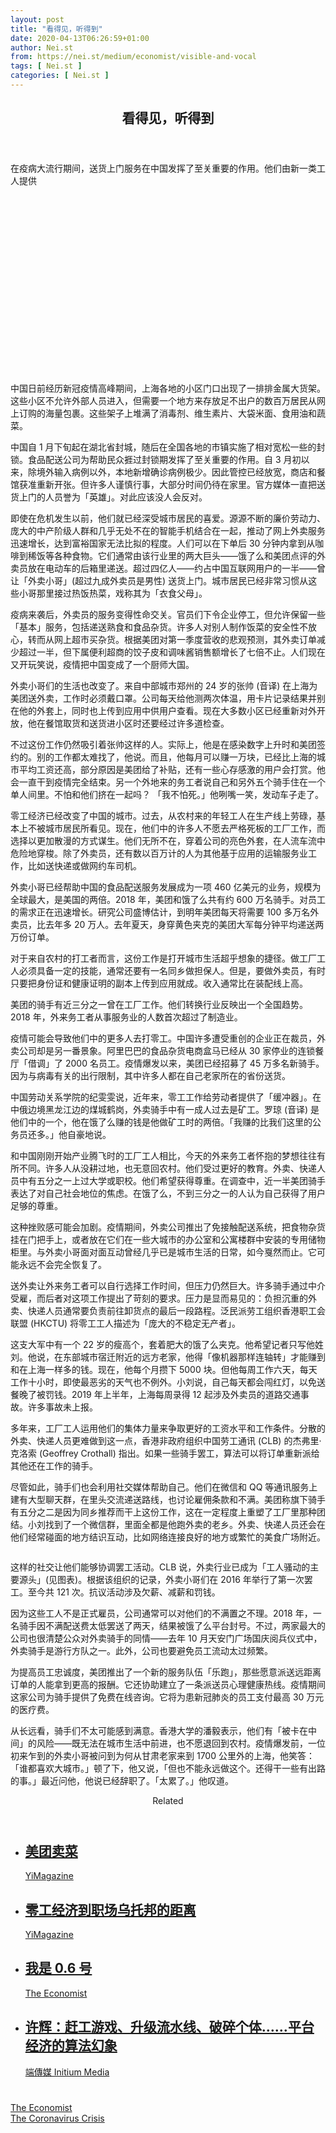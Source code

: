 ```yaml
---
layout: post
title: "看得见，听得到"
date: 2020-04-13T06:26:59+01:00
author: Nei.st
from: https://nei.st/medium/economist/visible-and-vocal
tags: [ Nei.st ]
categories: [ Nei.st ]
---
```


<article class="post-18907 post type-post status-publish format-standard hentry category-economist tag-the-coronavirus-crisis" id="post-18907"> <header class="page-header medium Archives"><div class="page-header__image"></div><div class="page-header__content"><h1 class="page-title text-align-center">看得见，听得到</h1></div> </header><div class="entry-content aesop-entry-content" id="post-18907-content"><link as="font" crossorigin="anonymous" href="//cdn.jsdelivr.net/gh/0nd1jyU39XQ/_/glyph/font-face/0uIzqoZjSuJfvSBnvgXTcApMtcVhMcpr.woff" rel="preload" type="font/woff"/><link as="font" crossorigin="anonymous" href="//cdn.jsdelivr.net/gh/0nd1jyU39XQ/_/glyph/font-face/1sTnSLZWDKucPX6SAk.woff" rel="preload" type="font/woff"/><p class="blog-post__description">在疫病大流行期间，送货上门服务在中国发挥了至关重要的作用。他们由新一类工人提供​​​</p><span id="more-18907"></span><div class="navigation__primary-inner"> <a class="economist__link-logo" href="//nei.st/medium/economist"></a></div><div class="container img component-image"><div class="aspectRatioPlaceholder" style="padding-bottom:56.25%;height: 0;"><div class="progressiveMedia" data-height="720" data-width="1280"> <img alt="" class="progressiveMedia-image" data-src="https://cdn.jsdelivr.net/gh/0nd1jyU39XQ/_/img/1/20200404_CNP002.jpg" src="https://cdn.jsdelivr.net/gh/0nd1jyU39XQ/_/img/1/20200404_CNP002.jpg"/></div></div></div><p>中国日前经历新冠疫情高峰期间，上海各地的小区门口出现了一排排金属大货架。这些小区不允许外部人员进入，但需要一个地方来存放足不出户的数百万居民从网上订购的海量包裹。这些架子上堆满了消毒剂、维生素片、大袋米面、食用油和蔬菜。</p><p>中国自 1 月下旬起在湖北省封城，随后在全国各地的市镇实施了相对宽松一些的封锁。食品配送公司为帮助民众捱过封锁期发挥了至关重要的作用。自 3 月初以来，除境外输入病例以外，本地新增确诊病例极少。因此管控已经放宽，商店和餐馆获准重新开张。但许多人谨慎行事，大部分时间仍待在家里。官方媒体一直把送货上门的人员誉为「英雄」。对此应该没人会反对。</p><p>即使在危机发生以前，他们就已经深受城市居民的喜爱。源源不断的廉价劳动力、庞大的中产阶级人群和几乎无处不在的智能手机结合在一起，推动了网上外卖服务迅速增长，达到富裕国家无法比拟的程度。人们可以在下单后 30 分钟内拿到从咖啡到稀饭等各种食物。它们通常由该行业里的两大巨头——饿了么和美团点评的外卖员放在电动车的后箱里递送。超过四亿人——约占中国互联网用户的一半——曾让「外卖小哥」(超过九成外卖员是男性) 送货上门。城市居民已经非常习惯从这些小哥那里接过热饭热菜，戏称其为「衣食父母」。</p><p>疫病来袭后，外卖员的服务变得性命交关。官员们下令企业停工，但允许保留一些「基本」服务，包括递送熟食和食品杂货。许多人对别人制作饭菜的安全性不放心，转而从网上超市买杂货。根据美团对第一季度营收的悲观预测，其外卖订单减少超过一半，但下属便利超商的饺子皮和调味酱销售额增长了七倍不止。人们现在又开玩笑说，疫情把中国变成了一个厨师大国。</p><p>外卖小哥们的生活也改变了。来自中部城市郑州的 24 岁的张帅 (音译) 在上海为美团送外卖，工作时必须戴口罩。公司每天给他测两次体温，用卡片记录结果并别在他的外套上，同时也上传到应用中供用户查看。现在大多数小区已经重新对外开放，他在餐馆取货和送货进小区时还要经过许多道检查。</p><div class="code-block code-block-1" style="margin: 8px 0; clear: both;"><div class="container ads_KbHEVhh8Rw"><div class="card card--blog post-sidebar"><div class="card-body"><div class="logo_ngcontent-kty-0"> </div><div class="iframe-blocker U6XAMK63Vh00WqvF2BacIQ"><div class="background-h60B"> </div><div class="WumZiPCS4MeMw4pxQ"> </div></div></div><div class="card-footer"><div class="card-footer-wrapper" layout="row bottom-left"></div></div></div></div></div><p>不过这份工作仍然吸引着张帅这样的人。实际上，他是在感染数字上升时和美团签约的。别的工作都太难找了，他说。而且，他每月可以赚一万块，已经比上海的城市平均工资还高，部分原因是美团给了补贴，还有一些心存感激的用户会打赏。他会一直干到疫情完全结束。另一个外地来的务工者说自己和另外五个骑手住在一个单人间里。不怕和他们挤在一起吗？ 「我不怕死。」他咧嘴一笑，发动车子走了。</p><p>零工经济已经改变了中国的城市。过去，从农村来的年轻工人在生产线上劳碌，基本上不被城市居民所看见。现在，他们中的许多人不愿去严格死板的工厂工作，而选择以更加散漫的方式谋生。他们无所不在，穿着公司的亮色外套，在人流车流中危险地穿梭。除了外卖员，还有数以百万计的人为其他基于应用的运输服务业工作，比如送快递或做网约车司机。</p><p>外卖小哥已经帮助中国的食品配送服务发展成为一项 460 亿美元的业务，规模为全球最大，是美国的两倍。2018 年，美团和饿了么共有约 600 万名骑手。对员工的需求正在迅速增长。研究公司盛博估计，到明年美团每天将需要 100 多万名外卖员，比去年多 20 万人。去年夏天，身穿黄色夹克的美团大军每分钟平均递送两万份订单。</p><p>对于来自农村的打工者而言，这份工作是打开城市生活超乎想象的捷径。做工厂工人必须具备一定的技能，通常还要有一名同乡做担保人。但是，要做外卖员，有时只要把身份证和健康证明的副本上传到应用就成。收入通常比在装配线上高。</p><p>美团的骑手有近三分之一曾在工厂工作。他们转换行业反映出一个全国趋势。2018 年，外来务工者从事服务业的人数首次超过了制造业。</p><p>疫情可能会导致他们中的更多人去打零工。中国许多遭受重创的企业正在裁员，外卖公司却是另一番景象。阿里巴巴的食品杂货电商盒马已经从 30 家停业的连锁餐厅「借调」了 2000 名员工。疫情爆发以来，美团已经招募了 45 万多名新骑手。因为与病毒有关的出行限制，其中许多人都在自己老家所在的省份送货。</p><div class="code-block code-block-1" style="margin: 8px 0; clear: both;"><div class="container ads_KbHEVhh8Rw"><div class="card card--blog post-sidebar"><div class="card-body"><div class="logo_ngcontent-kty-0"> </div><div class="iframe-blocker U6XAMK63Vh00WqvF2BacIQ"><div class="background-h60B"> </div><div class="WumZiPCS4MeMw4pxQ"> </div></div></div><div class="card-footer"><div class="card-footer-wrapper" layout="row bottom-left"></div></div></div></div></div><p>中国劳动关系学院的纪雯雯说，近年来，零工工作给劳动者提供了「缓冲器」。在中俄边境黑龙江边的煤城鹤岗，外卖骑手中有一成人过去是矿工。罗琼 (音译) 是他们中的一个，他在饿了么赚的钱是他做矿工时的两倍。「我赚的比我们这里的公务员还多。」他自豪地说。</p><p>和中国刚刚开始产业腾飞时的工厂工人相比，今天的外来务工者怀抱的梦想往往有所不同。许多人从没耕过地，也无意回农村。他们受过更好的教育。外卖、快递人员中有五分之一上过大学或职校。他们希望获得尊重。在调查中，近一半美团骑手表达了对自己社会地位的焦虑。在饿了么，不到三分之一的人认为自己获得了用户足够的尊重。</p><p>这种挫败感可能会加剧。疫情期间，外卖公司推出了免接触配送系统，把食物杂货挂在门把手上，或者放在它们在一些大城市的办公室和公寓楼群中安装的专用储物柜里。与外卖小哥面对面互动曾经几乎已是城市生活的日常，如今戛然而止。它可能永远不会完全恢复了。</p><p>送外卖让外来务工者可以自行选择工作时间，但压力仍然巨大。许多骑手通过中介受雇，而后者对这项工作提出了苛刻的要求。压力是显而易见的：负担沉重的外卖、快递人员通常要负责前往卸货点的最后一段路程。泛民派劳工组织香港职工会联盟 (HKCTU) 将零工工人描述为「庞大的不稳定无产者」。</p><p>这支大军中有一个 22 岁的瘦高个，套着肥大的饿了么夹克。他希望记者只写他姓刘。他说，在东部城市宿迁附近的远方老家，他得「像机器那样连轴转」才能赚到和在上海一样多的钱。现在，他每个月攒下 5000 块。但他每周工作六天，每天工作十小时，即使最恶劣的天气也不例外。小刘说，自己每天都会闯红灯，以免送餐晚了被罚钱。2019 年上半年，上海每周录得 12 起涉及外卖员的道路交通事故。许多事故未上报。</p><p>多年来，工厂工人运用他们的集体力量来争取更好的工资水平和工作条件。分散的外卖、快递人员更难做到这一点，香港非政府组织中国劳工通讯 (CLB) 的杰弗里·克洛索 (Geoffrey Crothall) 指出。如果一些骑手罢工，算法可以将订单重新派给其他还在工作的骑手。</p><div class="code-block code-block-1" style="margin: 8px 0; clear: both;"><div class="container ads_KbHEVhh8Rw"><div class="card card--blog post-sidebar"><div class="card-body"><div class="logo_ngcontent-kty-0"> </div><div class="iframe-blocker U6XAMK63Vh00WqvF2BacIQ"><div class="background-h60B"> </div><div class="WumZiPCS4MeMw4pxQ"> </div></div></div><div class="card-footer"><div class="card-footer-wrapper" layout="row bottom-left"></div></div></div></div></div><p>尽管如此，骑手们也会利用社交媒体帮助自己。他们在微信和 QQ 等通讯服务上建有大型聊天群，在里头交流递送路线，也讨论雇佣条款和不满。美团称旗下骑手有五分之二是因为同乡推荐而干上这份工作，这在一定程度上重塑了工厂里那种团结。小刘找到了一个微信群，里面全都是他跑外卖的老乡。外卖、快递人员还会在他们经常碰面的地方结识互动，比如网络连接良好的地方或繁忙的美食广场附近。</p><div class="container img"><figure class="image-rightalign"><div class="aspectRatioPlaceholder"><div class="progressiveMedia" data-height="662" data-width="608"> <img alt="" class="progressiveMedia-image lazyload" data-src="https://cdn.jsdelivr.net/gh/0nd1jyU39XQ/_/img/1/20200404_CNC224.png" id="zoom-default" src="https://cdn.jsdelivr.net/gh/0nd1jyU39XQ/_/img/1/20200404_CNC224.png"/></div></div></figure></div><p>这样的社交让他们能够协调罢工活动。CLB 说，外卖行业已成为「工人骚动的主要源头」(见图表)。根据该组织的记录，外卖小哥们在 2016 年举行了第一次罢工。至今共 121 次。抗议活动涉及欠薪、减薪和罚钱。</p><p>因为这些工人不是正式雇员，公司通常可以对他们的不满置之不理。2018 年，一名骑手因不满配送费太低罢送了两天，结果被饿了么平台封号。不过，两家最大的公司也很清楚公众对外卖骑手的同情——去年 10 月天安门广场国庆阅兵仪式中，外卖骑手是游行方队之一。此外，公司也要避免员工流动太过频繁。</p><p>为提高员工忠诚度，美团推出了一个新的服务队伍「乐跑」，那些愿意派送远距离订单的人能拿到更高的报酬。它还协助建立了一条派送员心理健康热线。疫情期间这家公司为骑手提供了免费在线咨询。它将为患新冠肺炎的员工支付最高 30 万元的医疗费。</p><p>从长远看，骑手们不太可能感到满意。香港大学的潘毅表示，他们有「被卡在中间」的风险——既无法在城市生活中前进，也不愿退回到农村。疫情爆发前，一位初来乍到的外卖小哥被问到为何从甘肃老家来到 1700 公里外的上海，他笑答：「谁都喜欢大城市。」顿了下，他又说，「但也不能永远做这个。还得干一些有出路的事。」最近问他，他说已经辞职了。「太累了。」他叹道。</p><section class="jsx-1092709871 collection"> <header class="jsx-1092709871 container"> <span class="jsx-65431776 text-icon text-right size-md spacing-xxtight weight-medium"> <span class="jsx-65431776 text"><span class="jsx-1092709871">Related</span></span></span> </header><ul class="jsx-1092709871 collection-list"><li class="jsx-1092709871"> <section class="jsx-2013367371 container"><div class="jsx-2013367371 content no-cover type-collection"><div class="jsx-2013367371 left"> <a class="jsx-2013367371" href="https://nei.st/medium/yimag/uapiyb9myocwsonvgb07a3"><h2 class="jsx-2996311878 sidebar">美团卖菜</h2></a> <footer class="jsx-2917334530 actions"><div class="jsx-2917334530 left"> <span class="jsx-2917334530 space-right"> <section class="jsx-1911640393"> <a class="jsx-1911640393 container text-normal spacing-xtight text-small" href="https://nei.st/medium/yimag"><div aria-hidden="true" class="jsx-2557283682 avatar xxsmall" style="background-color: #14beff"></div><span class="jsx-1911640393 name">YiMagazine</span></a> </section></span></div> </footer></div></div> </section></li><li class="jsx-1092709871"> <section class="jsx-2013367371 container"><div class="jsx-2013367371 content no-cover type-collection"><div class="jsx-2013367371 left"> <a class="jsx-2013367371" href="https://nei.st/medium/yimag/ujrf9vknchimb7"><h2 class="jsx-2996311878 sidebar">零工经济到职场乌托邦的距离</h2></a> <footer class="jsx-2917334530 actions"><div class="jsx-2917334530 left"> <span class="jsx-2917334530 space-right"> <section class="jsx-1911640393"> <a class="jsx-1911640393 container text-normal spacing-xtight text-small" href="https://nei.st/medium/yimag"><div aria-hidden="true" class="jsx-2557283682 avatar xxsmall" style="background-color: #14beff"></div><span class="jsx-1911640393 name">YiMagazine</span></a> </section></span></div> </footer></div></div> </section></li><li class="jsx-1092709871"> <section class="jsx-2013367371 container"><div class="jsx-2013367371 content no-cover type-collection"><div class="jsx-2013367371 left"> <a class="jsx-2013367371" href="https://nei.st/medium/economist/bartleby/i-am-number-0-6"><h2 class="jsx-2996311878 sidebar">我是 0.6 号</h2></a> <footer class="jsx-2917334530 actions"><div class="jsx-2917334530 left"> <span class="jsx-2917334530 space-right"> <section class="jsx-1911640393"> <a class="jsx-1911640393 container text-normal spacing-xtight text-small" href="https://nei.st/medium/economist"><div aria-hidden="true" class="jsx-2557283682 avatar xxsmall" style="background-color: rgb(227, 18, 11)"></div><span class="jsx-1911640393 name">The Economist</span></a> </section></span></div> </footer></div></div> </section></li><li class="jsx-1092709871"> <section class="jsx-2013367371 container"><div class="jsx-2013367371 content no-cover type-collection"><div class="jsx-2013367371 left"> <a class="jsx-2013367371" href="https://nei.st/medium/initium/sharing-economy-labor-rights"><h2 class="jsx-2996311878 sidebar">许辉：赶工游戏、升级流水线、破碎个体……平台经济的算法幻象</h2></a> <footer class="jsx-2917334530 actions"><div class="jsx-2917334530 left"> <span class="jsx-2917334530 space-right"> <section class="jsx-1911640393"> <a class="jsx-1911640393 container text-normal spacing-xtight text-small" href="https://nei.st/medium/initium"><div aria-hidden="true" class="jsx-2557283682 avatar xxsmall" style="background-color: #2bb6c9"></div><span class="jsx-1911640393 name">端傳媒 Initium Media</span></a> </section></span></div> </footer></div></div> </section></li></ul> </section><div class="container ag ah"><div class="fe n el"><a class="dt du bn bo bp bq br bs bt bu dv dw bx by dx dy" href="https://nei.st/medium/economist?source=https://www.economist.com/china/2020/04/03/delivery-apps-have-transformed-urban-life-in-china" rel="noopener noreferrer nofollow"><div class="c ff fg ag ah fh el fi fj ce fk fl fm fn fo fp fq fr fs ft fu"><div class="bs em en eo ep eq fv ah fw fg ag bm eu fx q fy fz p ac"></div></div></a></div></div><div class="code-block code-block-2" style="margin: 8px 0; clear: both;"> <br/><div class="container ads_KbHEVhh8Rw"><div class="card card--blog post-sidebar"><div class="card-body"><div class="logo_ngcontent-kty-0"> </div><div class="iframe-blocker U6XAMK63Vh00WqvF2BacIQ"><div class="background-h60B"> </div><div class="WumZiPCS4MeMw4pxQ"> </div></div></div><div class="card-footer"><div class="card-footer-wrapper" layout="row bottom-left"></div></div></div></div></div></div> <footer class="entry-footer"><div class="categories icon-link"><a href="https://nei.st/category/medium/economist" rel="category tag">The Economist</a></div><div class="tags icon-link"><a href="https://nei.st/tag/the-coronavirus-crisis" rel="tag">The Coronavirus Crisis</a></div> </footer> </article>
